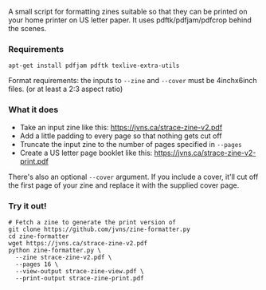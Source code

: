 A small script for formatting zines suitable so that they can be printed on your home printer on US letter paper.
It uses pdftk/pdfjam/pdfcrop behind the scenes.

### Requirements

```
apt-get install pdfjam pdftk texlive-extra-utils 
```

Format requirements: the inputs to `--zine` and `--cover` must be 4inchx6inch files. (or at least a
2:3 aspect ratio)

### What it does

* Take an input zine like this: https://jvns.ca/strace-zine-v2.pdf
* Add a little padding to every page so that nothing gets cut off
* Truncate the input zine to the number of pages specified in `--pages`
* Create a US letter page booklet like this: https://jvns.ca/strace-zine-v2-print.pdf

There's also an optional `--cover` argument. If you include a cover, it'll cut off the first page of your zine and replace
it with the supplied cover page.

### Try it out!

```
# Fetch a zine to generate the print version of
git clone https://github.com/jvns/zine-formatter.py
cd zine-formatter
wget https://jvns.ca/strace-zine-v2.pdf
python zine-formatter.py \
  --zine strace-zine-v2.pdf \
  --pages 16 \
  --view-output strace-zine-view.pdf \
  --print-output strace-zine-print.pdf
```
